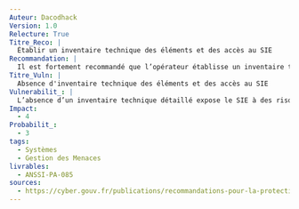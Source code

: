 ```yaml
---
Auteur: Dacodhack
Version: 1.0
Relecture: True
Titre_Reco: |
  Établir un inventaire technique des éléments et des accès au SIE
Recommandation: |
  Il est fortement recommandé que l’opérateur établisse un inventaire technique des éléments composant le SIE et des éléments qui peuvent y être connectés (postes de travail, équipements, matériels périphériques, supports amovibles, etc.), physiquement ou à distance.</br>Dans le cas où une tierce partie se connecte au SIE, il est recommandé que l’opérateur le note dans sa cartographie et en tienne compte dans l’analyse de risque.
Titre_Vuln: |
  Absence d'inventaire technique des éléments et des accès au SIE
Vulnerabilit_: |
  L’absence d’un inventaire technique détaillé expose le SIE à des risques de méconnaissance des équipements connectés, rendant difficile la détection d’intrusions ou d’équipements non autorisés. Cela peut également compliquer la gestion des vulnérabilités, augmentant les risques de compromission.
Impact:
  - 4
Probabilit_:
  - 3
tags:
  - Systèmes
  - Gestion des Menaces
livrables:
  - ANSSI-PA-085
sources:
  - https://cyber.gouv.fr/publications/recommandations-pour-la-protection-des-systemes-dinformation-essentiels
---
```

